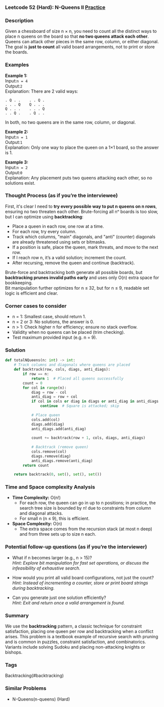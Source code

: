 ### Leetcode 52 (Hard): N-Queens II [Practice](https://leetcode.com/problems/n-queens-ii)

### Description  
Given a chessboard of size n × n, you need to count all the distinct ways to place n queens on the board so that **no two queens attack each other**. Queens can attack other pieces in the same row, column, or either diagonal. The goal is **just to count** all valid board arrangements, not to print or store the boards.

### Examples  

**Example 1:**  
Input:`n = 4`  
Output:`2`  
Explanation: There are 2 valid ways:
```
. Q . .    . . Q .
. . . Q    Q . . .
Q . . .    . . . Q
. . Q .    . Q . .
```
In both, no two queens are in the same row, column, or diagonal.

**Example 2:**  
Input:`n = 1`  
Output:`1`  
Explanation: Only one way to place the queen on a 1×1 board, so the answer is 1.

**Example 3:**  
Input:`n = 2`  
Output:`0`  
Explanation: Any placement puts two queens attacking each other, so no solutions exist.

### Thought Process (as if you’re the interviewee)  
First, it's clear I need to **try every possible way to put n queens on n rows**, ensuring no two threaten each other. Brute-forcing all nⁿ boards is too slow, but I can optimize using **backtracking**:

- Place a queen in each row, one row at a time.
- For each row, try every column.
- Track which columns, "main" diagonals, and "anti" (counter) diagonals are already threatened using sets or bitmasks.
- If a position is safe, place the queen, mark threats, and move to the next row.
- If I reach row n, it’s a valid solution; increment the count.
- After recursing, remove the queen and continue (backtrack).

Brute-force and backtracking both generate all possible boards, but **backtracking prunes invalid paths early** and uses only O(n) extra space for bookkeeping.  
Bit manipulation further optimizes for n ≤ 32, but for n ≤ 9, readable set logic is efficient and clear.

### Corner cases to consider  
- n = 1: Smallest case, should return 1.
- n = 2 or 3: No solutions, the answer is 0.
- n > 1: Check higher n for efficiency; ensure no stack overflow.
- Validity when no queens can be placed (trim checking).
- Test maximum provided input (e.g. n = 9).

### Solution

```python
def totalNQueens(n: int) -> int:
    # Track columns and diagonals where queens are placed
    def backtrack(row, cols, diags, anti_diags):
        if row == n:
            return 1  # Placed all queens successfully
        count = 0
        for col in range(n):
            diag = row - col
            anti_diag = row + col
            if col in cols or diag in diags or anti_diag in anti_diags:
                continue  # Square is attacked; skip
            
            # Place queen
            cols.add(col)
            diags.add(diag)
            anti_diags.add(anti_diag)
            
            count += backtrack(row + 1, cols, diags, anti_diags)
            
            # Backtrack (remove queen)
            cols.remove(col)
            diags.remove(diag)
            anti_diags.remove(anti_diag)
        return count
    
    return backtrack(0, set(), set(), set())
```

### Time and Space complexity Analysis  

- **Time Complexity:** O(n!)  
  - For each row, the queen can go in up to n positions; in practice, the search tree size is bounded by n! due to constraints from column and diagonal attacks.
  - For small n (n ≤ 9), this is efficient.
- **Space Complexity:** O(n)  
  - The extra space comes from the recursion stack (at most n deep) and from three sets up to size n each.

### Potential follow-up questions (as if you’re the interviewer)  

- What if n becomes larger (e.g., n > 15)?  
  *Hint: Explore bit manipulation for fast set operations, or discuss the infeasibility of exhaustive search.*

- How would you print all valid board configurations, not just the count?  
  *Hint: Instead of incrementing a counter, store or print board strings during backtracking.*

- Can you generate just one solution efficiently?  
  *Hint: Exit and return once a valid arrangement is found.*

### Summary
We use the **backtracking** pattern, a classic technique for constraint satisfaction, placing one queen per row and backtracking when a conflict arises. This problem is a textbook example of recursive search with pruning and is common in puzzles, constraint satisfaction, and combinatorics. Variants include solving Sudoku and placing non-attacking knights or bishops.

### Tags
Backtracking(#backtracking)

### Similar Problems
- N-Queens(n-queens) (Hard)
